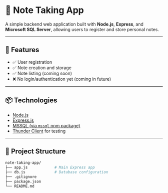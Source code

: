 # 📝 Note Taking App

A simple backend web application built with **Node.js**, **Express**, and **Microsoft SQL Server**, allowing users to register and store personal notes.

---

## 🚀 Features

- ✅ User registration
- ✅ Note creation and storage
- ✅ Note listing (coming soon)
- ❌ No login/authentication yet (coming in future)

---

## 📦 Technologies

- [Node.js](https://nodejs.org/)
- [Express.js](https://expressjs.com/)
- [MSSQL (via `mssql` npm package)](https://www.npmjs.com/package/mssql)
- [Thunder Client](https://www.thunderclient.com/) for testing

---

## 📁 Project Structure

```bash
note-taking-app/
├── app.js            # Main Express app
├── db.js             # Database configuration
├── .gitignore
├── package.json
└── README.md
```
